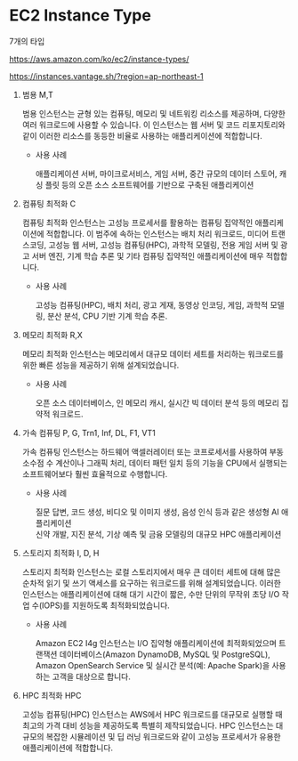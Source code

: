 # EC2 Instance Type

7개의 타입

https://aws.amazon.com/ko/ec2/instance-types/

https://instances.vantage.sh/?region=ap-northeast-1


1. 범용 M,T

    범용 인스턴스는 균형 있는 컴퓨팅, 메모리 및 네트워킹 리소스를 제공하며, 다양한 여러 워크로드에 사용할 수 있습니다. 이 인스턴스는 웹 서버 및 코드 리포지토리와 같이 이러한 리소스를 동등한 비율로 사용하는 애플리케이션에 적합합니다. 

    - 사용 사례

        애플리케이션 서버, 마이크로서비스, 게임 서버, 중간 규모의 데이터 스토어, 캐싱 플릿 등의 오픈 소스 소프트웨어를 기반으로 구축된 애플리케이션

1. 컴퓨팅 최적화 C 

    컴퓨팅 최적화 인스턴스는 고성능 프로세서를 활용하는 컴퓨팅 집약적인 애플리케이션에 적합합니다. 이 범주에 속하는 인스턴스는 배치 처리 워크로드, 미디어 트랜스코딩, 고성능 웹 서버, 고성능 컴퓨팅(HPC), 과학적 모델링, 전용 게임 서버 및 광고 서버 엔진, 기계 학습 추론 및 기타 컴퓨팅 집약적인 애플리케이션에 매우 적합합니다.

    - 사용 사례

        고성능 컴퓨팅(HPC), 배치 처리, 광고 게재, 동영상 인코딩, 게임, 과학적 모델링, 분산 분석, CPU 기반 기계 학습 추론.

1. 메모리 최적화 R,X

    메모리 최적화 인스턴스는 메모리에서 대규모 데이터 세트를 처리하는 워크로드를 위한 빠른 성능을 제공하기 위해 설계되었습니다.

    - 사용 사례

        오픈 소스 데이터베이스, 인 메모리 캐시, 실시간 빅 데이터 분석 등의 메모리 집약적 워크로드.

1. 가속 컴퓨팅 P, G, Trn1, Inf, DL, F1, VT1

    가속 컴퓨팅 인스턴스는 하드웨어 액셀러레이터 또는 코프로세서를 사용하여 부동 소수점 수 계산이나 그래픽 처리, 데이터 패턴 일치 등의 기능을 CPU에서 실행되는 소프트웨어보다 훨씬 효율적으로 수행합니다.

    - 사용 사례

        질문 답변, 코드 생성, 비디오 및 이미지 생성, 음성 인식 등과 같은 생성형 AI 애플리케이션
        <br>신약 개발, 지진 분석, 기상 예측 및 금융 모델링의 대규모 HPC 애플리케이션

1. 스토리지 최적화 I, D, H
    
    스토리지 최적화 인스턴스는 로컬 스토리지에서 매우 큰 데이터 세트에 대해 많은 순차적 읽기 및 쓰기 액세스를 요구하는 워크로드를 위해 설계되었습니다. 이러한 인스턴스는 애플리케이션에 대해 대기 시간이 짧은, 수만 단위의 무작위 초당 I/O 작업 수(IOPS)를 지원하도록 최적화되었습니다.

    - 사용 사례

        Amazon EC2 I4g 인스턴스는 I/O 집약형 애플리케이션에 최적화되었으며 트랜잭션 데이터베이스(Amazon DynamoDB, MySQL 및 PostgreSQL), Amazon OpenSearch Service 및 실시간 분석(예: Apache Spark)을 사용하는 고객을 대상으로 합니다.

1. HPC 최적화 HPC

    고성능 컴퓨팅(HPC) 인스턴스는 AWS에서 HPC 워크로드를 대규모로 실행할 때 최고의 가격 대비 성능을 제공하도록 특별히 제작되었습니다. HPC 인스턴스는 대규모의 복잡한 시뮬레이션 및 딥 러닝 워크로드와 같이 고성능 프로세서가 유용한 애플리케이션에 적합합니다.

    